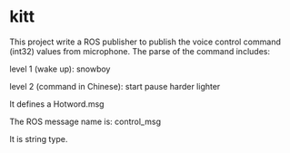 # kitt
This project write a ROS publisher to publish the voice control command (int32) values from microphone. The parse of the command includes: 

level 1 (wake up): 
snowboy

level 2 (command in Chinese): 
start
pause
harder
lighter

It defines a Hotword.msg

The ROS message name is: control_msg

It is string type.
